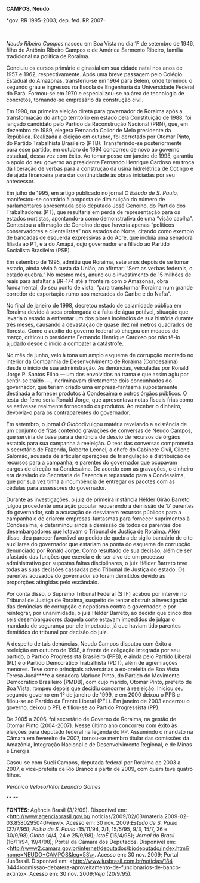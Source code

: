 **CAMPOS, Neudo**

\*gov. RR 1995-2003; dep. fed. RR 2007-

 

*Neudo Ribeiro Campos* nasceu em Boa Vista no dia 1º de setembro de
1946, filho de Antônio Ribeiro Campos e de América Sarmento Ribeiro,
família tradicional na política de Roraima.

Concluiu os cursos primário e ginasial em sua cidade natal nos anos de
1957 e 1962, respectivamente. Após uma breve passagem pelo Colégio
Estadual do Amazonas, transferiu-se em 1964 para Belém, onde terminou o
segundo grau e ingressou na Escola de Engenharia da Universidade Federal
do Pará. Formou-se em 1970 e especializou-se na área de tecnologia de
concretos, tornando-se empresário da construção civil.

Em 1990, na primeira eleição direta para governador de Roraima após a
transformação do antigo território em estado pela Constituição de 1988,
foi lançado candidato pelo Partido da Reconstrução Nacional (PRN), que,
em dezembro de 1989, elegera Fernando Collor de Melo presidente da
República. Realizada a eleição em outubro, foi derrotado por Otomar
Pinto, do Partido Trabalhista Brasileiro (PTB). Transferindo-se
posteriormente para esse partido, em outubro de 1994 concorreu de novo
ao governo estadual, dessa vez com êxito. Ao tomar posse em janeiro de
1995, garantiu o apoio do seu governo ao presidente Fernando Henrique
Cardoso em troca da liberação de verbas para a construção da usina
hidrelétrica de Cotingo e de ajuda financeira para dar continuidade às
obras iniciadas por seu antecessor.

Em julho de 1995, em artigo publicado no jornal *O Estado de S. Paulo*,
manifestou-se contrário à proposta de diminuição do número de
parlamentares apresentada pelo deputado José Genoíno, do Partido dos
Trabalhadores (PT), que resultaria em perda de representação para os
estados nortistas, apontando-a como demonstrativa de uma “visão caolha”.
Contestou a afirmação de Genoíno de que haveria apenas “políticos
conservadores e clientelistas” nos estados do Norte, citando como
exemplo de bancadas de esquerda expressivas a do Acre, que incluía uma
senadora filiada ao PT, e a do Amapá, cujo governador era filiado ao
Partido Socialista Brasileiro (PSB).

Em setembro de 1995, admitiu que Roraima, sete anos depois de se tornar
estado, ainda vivia à custa da União, ao afirmar: “Sem as verbas
federais, o estado quebra.” No mesmo mês, anunciou o investimento de 15
milhões de reais para asfaltar a BR-174 até a fronteira com o Amazonas,
obra fundamental, do seu ponto de vista, “para transformar Roraima num
grande corredor de exportação rumo aos mercados do Caribe e do Nafta”.

No final de janeiro de 1998, decretou estado de calamidade pública em
Roraima devido à seca prolongada e à falta de água potável, situação que
levaria o estado a enfrentar um dos piores incêndios de sua história
durante três meses, causando a devastação de quase dez mil metros
quadrados de floresta. Como o auxílio do governo federal só chegou em
meados de março, criticou o presidente Fernando Henrique Cardoso por não
tê-lo ajudado desde o início a combater a catástrofe.

No mês de junho, veio à tona um amplo esquema de corrupção montado no
interior da Companhia de Desenvolvimento de Roraima (Condesaima) desde o
início de sua administração. As denúncias, veiculadas por Ronald Jorge
P. Santos Filho — um dos envolvidos na trama e que assim agiu por
sentir-se traído —, incriminavam diretamente dois concunhados do
governador, que teriam criado uma empresa-fantasma supostamente
destinada a fornecer produtos à Condesaima e outros órgãos públicos. O
testa-de-ferro seria Ronald Jorge, que apresentava notas fiscais frias
como se estivesse realmente fornecendo os produtos. Ao receber o
dinheiro, devolvia-o para os contraparentes do governador.

Em setembro, o jornal *O Globo*divulgou matéria revelando a existência
de um conjunto de fitas contendo gravações de conversas de Neudo Campos,
que serviria de base para a denúncia de desvio de recursos de órgãos
estatais para sua campanha à reeleição. O teor das conversas comprometia
o secretário de Fazenda, Roberto Leonel; a chefe do Gabinete Civil,
Cilene Salomão, acusada de articular operações de triangulação e
distribuição de recursos para a campanha; e parentes do governador que
ocupavam cargos de direção na Condesaima. De acordo com as gravações, o
dinheiro era desviado da Secretaria de Fazenda e repassado para a
Condesaima, que por sua vez tinha a incumbência de entregar os pacotes
com as cédulas para assessores do governador.

Durante as investigações, o juiz de primeira instância Hélder Girão
Barreto julgou procedente uma ação popular requerendo a demissão de 17
parentes do governador, sob a acusação de desviarem recursos públicos
para a campanha e de criarem empresas-fantasmas para fornecer
suprimentos à Condesaima, e determinou ainda a demissão de todos os
parentes dos desembargadores que lotavam o Tribunal de Justiça de
Roraima. Além disso, deu parecer favorável ao pedido de quebra de sigilo
bancário de oito auxiliares do governador que estariam na ponta do
esquema de corrupção denunciado por Ronald Jorge. Como resultado de sua
decisão, além de ser afastado das funções que exercia e de ser alvo de
um processo administrativo por supostas faltas disciplinares, o juiz
Hélder Barreto teve todas as suas decisões cassadas pelo Tribunal de
Justiça do estado. Os parentes acusados do governador só foram demitidos
devido às proporções atingidas pelo escândalo.

Por conta disso, o Supremo Tribunal Federal (STF) acabou por intervir no
Tribunal de Justiça de Roraima, suspeito de tentar obstruir a
investigação das denúncias de corrupção e nepotismo contra o governador,
e por reintegrar, por unanimidade, o juiz Hélder Barreto, ao decidir que
cinco dos seis desembargadores daquela corte estavam impedidos de julgar
o mandado de segurança por ele impetrado, já que haviam tido parentes
demitidos do tribunal por decisão do juiz.

A despeito de tais denúncias, Neudo Campos disputou com êxito a
reeleição em outubro de 1998, à frente de coligação integrada por seu
partido, o Partido Progressista Brasileiro (PPB), e ainda pelo Partido
Liberal (PL) e o Partido Democrático Trabalhista (PDT), além de
agremiações menores. Teve como principais adversárias a ex-prefeita de
Boa Vista Teresa Jucá****e a senadora Marluce Pinto, do Partido do
Movimento Democrático Brasileiro (PMDB), com cujo marido, Otomar Pinto,
prefeito de Boa Vista, rompeu depois que decidiu concorrer à reeleição.
Iniciou seu segundo governo em 1º de janeiro de 1999, e em 2000 deixou o
PPB e filiou-se ao Partido da Frente Liberal (PFL). Em janeiro de 2003
encerrou o governo, deixou o PFL e filiou-se ao Partido Progressista
(PP).

De 2005 a 2006, foi secretário de Governo de Roraima, na gestão de
Otomar Pinto (2004-2007). Nesse último ano concorreu com êxito às
eleições para deputado federal na legenda do PP. Assumindo o mandato na
Câmara em fevereiro de 2007, tornou-se membro titular das comissões da
Amazônia, Integração Nacional e de Desenvolvimento Regional, e de Minas
e Energia.

Casou-se com Sueli Campos, deputada federal por Roraima de 2003 a 2007,
e vice-prefeita de Rio Branco a partir de 2009, com quem teve quatro
filhos.

*Verônica Veloso/Vítor Leandro Gomes*

** **

**FONTES**: Agência Brasil (3/2/09). Disponível em:
\<http://www.agenciabrasil.gov.br/
noticias/2009/02/03/materia.2009-02-03.8580295040/view\>. Acesso em: 30
nov. 2009;*Estado de S. Paulo* (27/7/95); *Folha de S. Paulo* (15/11/94,
2/1, 15/5/95, 9/3, 15/7, 26 e 30/9/98);*Globo* (4/4, 24 e 25/9/98);
*IstoÉ* (15/4/98); *Jornal do Brasil* (16/11/94, 19/4/98); Portal da
Câmara dos Deputados. Disponível em:
\<http://www2.camara.gov.br/internet/deputados/biodeputado/index.html?nome=NEUDO+CAMPOS&leg=53\>.
Acesso em: 30 nov. 2009; Portal JusBrasil. Disponível em:
\<http://www.jusbrasil.com.br/noticias/184
3444/comissao-debatera-aproveitamento-de-funcionarios-de-banco-extinto\>.
Acesso em: 30 nov. 2009;*Veja* (20/9/95).
